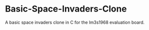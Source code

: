 Basic-Space-Invaders-Clone
==========================

A basic space invaders clone in C for the lm3s1968 evaluation board.
